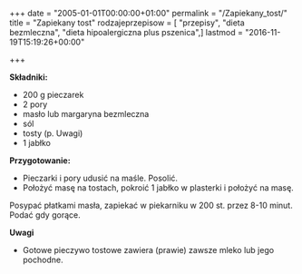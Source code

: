 +++
date = "2005-01-01T00:00:00+01:00"
permalink = "/Zapiekany_tost/"
title = "Zapiekany tost"
rodzajeprzepisow = [ "przepisy", "dieta bezmleczna", "dieta hipoalergiczna plus pszenica",]
lastmod = "2016-11-19T15:19:26+00:00"

+++

**Składniki:**

-   200 g pieczarek
-   2 pory
-   masło lub margaryna bezmleczna
-   sól
-   tosty (p. Uwagi)
-   1 jabłko

**Przygotowanie:**

-   Pieczarki i pory udusić na maśle. Posolić.
-   Położyć masę na tostach, pokroić 1 jabłko w plasterki i położyć na masę.

Posypać płatkami masła, zapiekać w piekarniku w 200 st. przez 8-10 minut. Podać gdy gorące.

**Uwagi**

-   Gotowe pieczywo tostowe zawiera (prawie) zawsze mleko lub jego pochodne.
